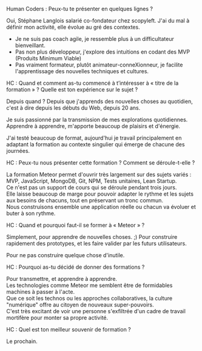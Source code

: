 Human Coders : Peux-tu te présenter en quelques lignes ?

Oui, Stéphane Langlois salarié co-fondateur chez scopyleft.
J'ai du mal à définir mon activité, elle évolue au gré des contextes.

- Je ne suis pas coach agile, je ressemble plus à un difficultateur bienveillant.
- Pas non plus développeur, j'explore des intuitions en codant des MVP (Produits Minimum Viable)
- Pas vraiment formateur, plutôt animateur-conneXionneur, je facilite l'apprentissage des nouvelles techniques et cultures. 

HC : Quand et comment as-tu commencé à t’intéresser à « titre de la formation » ? Quelle est ton expérience sur le sujet ?

Depuis quand ?
Depuis que j'apprends des nouvelles choses au quotidien, c'est à dire depuis les débuts du Web, depuis 20 ans.  
  
Je suis passionné par la transmission de mes explorations quotidiennes.  
Apprendre à apprendre, m'apporte beaucoup de plaisirs et d'énergie.  

J'ai testé beaucoup de format, aujourd'hui je travail principalement en adaptant la formation au contexte singulier qui émerge de chacune des journées.  

HC : Peux-tu nous présenter cette formation ? Comment se déroule-t-elle ?

La formation Meteor permet d'ouvrir très largement sur des sujets variés : MVP, JavaScript, MongoDB, Git, NPM, Tests unitaires, Lean Startup.  
Ce n'est pas un support de cours qui se déroule pendant trois jours.  
Elle laisse beaucoup de marge pour pouvoir adapter le rythme et les sujets aux besoins de chacuns, tout en préservant un tronc commun.  
Nous construisons ensemble une application réelle ou chacun va évoluer et buter à son rythme.

HC : Quand et pourquoi faut-il se former à  « Meteor » ?

Simplement, pour apprendre de nouvelles choses. ;)
Pour construire rapidement des prototypes, et les faire valider par les futurs utilisateurs.  

Pour ne pas construire quelque chose d'inutile.  

HC : Pourquoi as-tu décidé de donner des formations ? 

Pour transmettre, et apprendre à apprendre.  
Les technologies comme Meteor me semblent être de formidables machines à passer à l'acte.  
Que ce soit les technos ou les approches collaboratives, la culture "numérique" offre au citoyen de nouveaux super-pouvoirs.  
C'est très excitant de voir une personne s'exfiltrée d'un cadre de travail mortifère pour monter sa propre activité.  

HC : Quel est ton meilleur souvenir de formation ?

Le prochain.

